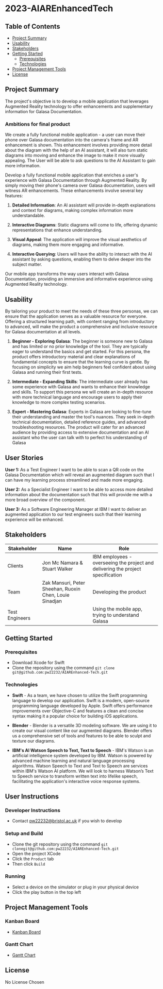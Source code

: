 # 2023-AIAREnhancedTech<!-- omit from toc -->

## Table of Contents<!-- omit from toc -->

- [Project Summary](#project-summary)
- [Usability](#usability)
- [Stakeholders](#stakeholders)
- [Getting Started](#getting-started)
  - [Prerequisites](#prerequisites)
  - [Technologies](#technologies)
- [Project Management Tools](#project-management-tools)
- [License](#license)

## Project Summary

The project's objective is to develop a mobile application that leverages Augmented Reality technology to offer enhancements and supplementary information for Galasa Documentation.

### Ambitions for final product<!-- omit from toc -->

We create a fully functional mobile application - a user can move their phone over Galasa documentation into the camera's frame and AR enhancement is shown. This enhancement involves providing more detail about the diagram with the help of an AI assistant, it will also turn static diagrams into moving and enhance the image to make it more visually appealing. The User will be able to ask questions to the AI Assistant to gain more information.

Develop a fully functional mobile application that enriches a user's experience with Galasa Documentation through Augmented Reality. By simply moving their phone's camera over Galasa documentation, users will witness AR enhancements. These enhancements involve several key features:

1. **Detailed Information**: An AI assistant will provide in-depth explanations and context for diagrams, making complex information more understandable.

2. **Interactive Diagrams**: Static diagrams will come to life, offering dynamic representations that enhance understanding.

3. **Visual Appeal**: The application will improve the visual aesthetics of diagrams, making them more engaging and informative.

4. **Interactive Querying**: Users will have the ability to interact with the AI assistant by asking questions, enabling them to delve deeper into the subject matter.

Our mobile app transforms the way users interact with Galasa Documentation, providing an immersive and informative experience using Augmented Reality technology.

## Usability

By tailoring your product to meet the needs of these three personas, we can ensure that the application serves as a valuable resource for everyone. Offering a structured learning path, with content ranging from introductory to advanced, will make the product a comprehensive and inclusive resource for Galasa documentation at all levels.

1. **Beginner - Exploring Galasa**: The beginner is someone new to Galasa and has limited or no prior knowledge of the tool. They are typically eager to understand the basics and get started. For this persona, the product offers introductory material and clear explanations of fundamental concepts to ensure that the learning curve is gentle. By focusing on simplicity we aim help beginners feel confident about using Galasa and running their first tests.

2. **Intermediate - Expanding Skills**: The intermediate user already has some experience with Galasa and wants to enhance their knowledge and skills. To support this persona we will create an in-depth resource with more technical language and encourage users to apply their knowledge to more complex testing scenarios.

3. **Expert - Mastering Galasa**: Experts in Galasa are looking to fine-tune their understanding and master the tool's nuances. They seek in-depth technical documentation, detailed reference guides, and advanced troubleshooting resources. The product will cater for an advanced audience by providing access to extensive documentation and an AI assistant who the user can talk with to perfect his understanding of Galasa

## User Stories

**User 1:** As a Test Engineer I want to be able to scan a QR code on the Galasa Documentation which will reveal an augmented diagram such that I can have my learning process streamlined and made more engaging.

**User 2:** As a Specialist Engineer I want to be able to access more detailed information about the documentation such that this will provide me with a more broad overview of the component.

**User 3:** As a Software Engineering Manager at IBM I want to deliver an augmented application to our test engineers such that their learning experience will be enhanced.


## Stakeholders

| Stakeholder | Name | Role |
|-|-|-|
|Clients| Jon Mc Namara & Stuart Walker | IBM employees - overseeing the project and delivering the project specification|
| Team | Zak Mansuri, Peter Sheehan, Ruoxin Chen, Louie Sinadjan | Developing the product |
| Test Engineers | | Using the mobile app, trying to understand Galasa |

## Getting Started

### Prerequisites

- Download Xcode for Swift
- Clone the repository using the command `git clone git@github.com:pw22232/AIAREnhanced-Tech.git`

### Technologies

- **Swift**  -  As a team, we have chosen to utilize the Swift programming language to develop our application. Swift is a modern, open-source programming language developed by Apple. Swift offers performance improvements over Objective-C and features a clean and concise syntax making it a popular choice for building iOS applications.

- **Blender**  -  Blender is a versatile 3D modeling software. We are using it to create our visual content like our augmented diagrams. Blender offers us a comprehensive set of tools and features to be able to sculpt and texture our diagrams.
  
- **IBM's AI Watson Speech to Text, Text to Speech**  -  IBM's Watson is an artificial intelligence system developed by IBM. Watson is powered by advanced machine learning and natural language processing algorithms. Watson Speech to Text and Text to Speech are services within IBM's Watson AI platform. We will look to harness Watson’s Text to Speech service to transform written text into lifelike speech, facilitating the application's interactive voice response systems.

## User Instructions

### Developer Instructions
  
- Contact pw22232@bristol.ac.uk if you wish to develop

### Setup and Build

- Clone the git repository using the command `git clonegit@github.com:pw22232/AIAREnhanced-Tech.git`
- Open the project XCode
- Click the `Product` tab
- Then click `Build`

### Running 

- Select a device on the simulator or plug in your physical device
- Click the play button in the top left

## Project Management Tools

### Kanban Board<!-- omit from toc -->

- [Kanban Board](https://github.com/orgs/spe-uob/projects/137/)

### Gantt Chart<!-- omit from toc -->

- [Gantt Chart](https://github.com/orgs/spe-uob/projects/137/views/4)

## License

No License Chosen
